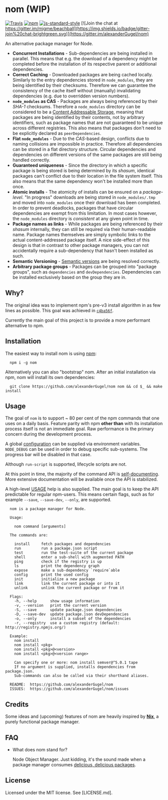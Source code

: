 nom (WIP)
=========

[![Travis](https://img.shields.io/travis/alexanderGugel/nom.svg)](https://travis-ci.org/alexanderGugel/nom)
[![npm](https://img.shields.io/npm/v/nom.svg)](https://www.npmjs.com/package/nom)
[![js-standard-style](https://img.shields.io/badge/code%20style-standard-brightgreen.svg)](http://standardjs.com/)
[![Join the chat at https://gitter.im/migme/beachball](https://img.shields.io/badge/gitter-join%20chat-brightgreen.svg)](https://gitter.im/alexanderGugel/nom)

An alternative package manager for Node.

* **Concurrent Installations** - Sub-dependencies are being installed in parallel. This means that e.g. the download of a dependency might be completed before the installation of its respective parent or additional dependencies.
* **Correct Caching** - Downloaded packages are being cached locally. Similarly to the entry dependencies stored in `node_modules`, they are being identified by their checksums. Therefore we can guarantee the consistency of the cache itself without (manually) invalidating dependencies (e.g. due to overridden version numbers).
* **`node_modules` as CAS** - Packages are always being referenced by their *SHA-1* checksums. Therefore a `node_modules` directory can be considered to be a [Content Addressable Storage](https://en.wikipedia.org/wiki/Content-addressable_storage), meaning that packages are being identified by their contents, not by arbitrary identifiers, such as package names that are not guaranteed to be unique across different registries. This also means that packages don't need to be explicitly declared as `peerDependencies`.
* **Flat `node_modules`** - Due to the *CAS*-based design, conflicts due to naming collisions are impossible in practice. Therefore all dependencies can be stored in a flat directory structure. Circular dependencies and dependencies on different versions of the same packages are still being handled correctly.
* **Guaranteed uniqueness** - Since the directory in which a specific package is being stored is being determined by its *shasum*, identical packages can't conflict due to their location in the file system itself. This also means that the same dependency won't be installed more than once.
* **Atomic installs** - The atomicity of installs can be ensured on a *package-level*. "In progress" downloads are being stored in `node_modules/.tmp` and moved into `node_modules` once their download has been completed. In order to prevent deadlocks, packages that have circular dependencies are exempt from this limitation. In most cases however, the `node_modules` directory is *consistent* at any given point in time.
* **Package names as links** - While packages are being referenced by their *shasum* internally, they can still be required via their human-readable name. Package names themselves are simply symbolic links to the actual content-addressed package itself. A nice side-effect of this design is that in contrast to other package managers, you can not accidentally require a sub-dependency that hasn't been installed as such.
* **Semantic Versioning** - [Semantic versions](http://semver.org/) are being resolved correctly.
* **Arbitrary package groups** - Packages can be grouped into "package groups", such as `dependencies` and `devDependencies`. Dependencies can be installed exclusively based on the group they are in.

Why?
----

The original idea was to implement npm's pre-v3 install algorithm in as few lines as possible. This goal was achieved in [`c4ba56f`](https://github.com/alexanderGugel/nom/tree/c4ba56f7dece738db5b8cb28c20c7f6aa1e64d1d).

Currently the main goal of this project is to provide a more performant alternative to npm.


Installation
------------

The easiest way to install nom is using [npm](https://www.npmjs.org/):

```
  npm i -g nom
```

Alternatively you can also "bootstrap" nom.
After an initial installation via npm, nom will install its own dependencies:

```
  git clone https://github.com/alexanderGugel/nom nom && cd $_ && make install
```

Usage
-----

The goal of `nom` is to support ~ 80 per cent of the npm commands that one uses on a daily basis. Feature parity with npm **other than** with its installation process itself is not an immediate goal. Raw performance is the primary concern during the development process.

A global [configuration](lib/config.js) can be supplied via environment variables. `NODE_DEBUG` can be used in order to debug specific sub-systems. The progress bar will be disabled in that case.

Although `run-script` is supported, lifecycle scripts are not.

At this point in time, the majority of the command API is [self-documenting](bin/cmd.js). More extensive documentation will be available once the API is stabilized.

A high-level [USAGE](bin/USAGE.txt) help is also supplied. The main goal is to keep the API predictable for regular npm-users. This means certain flags, such as for example `--save`, `--save-dev`, `--only`, are supported.

```
  nom is a package manager for Node.

  Usage:

    nom command [arguments]

  The commands are:

    install     fetch packages and dependencies
    run         run a package.json script
    test        run the test-suite of the current package
    shell       enter a sub-shell with augmented PATH
    ping        check if the registry is up
    ls          print the dependency graph
    expose      make a sub-dependency `require`able
    config      print the used config
    init        initialize a new package
    link        link the current package or into it
    unlink      unlink the current package or from it

  Flags:
    -h, --help      show usage information
    -v, --version   print the current version
    -S, --save      update package.json dependencies
    -D, --save-dev  update package.json devDependencies
    -o, --only      install a subset of the dependencies
    -r, --registry  use a custom registry (default: http://registry.npmjs.org/)

  Example:
    nom install
    nom install <pkg>
    nom install <pkg>@<version>
    nom install <pkg>@<version range>

    Can specify one or more: nom install semver@^5.0.1 tape
    If no argument is supplied, installs dependencies from package.json.
    Sub-commands can also be called via their shorthand aliases.

  README:  https://github.com/alexanderGugel/nom
  ISSUES:  https://github.com/alexanderGugel/nom/issues
```

Credits
-------

Some ideas and (upcoming) features of nom are heavily inspired by [**Nix**](http://nixos.org/nix/), a purely functional package manager.

FAQ
---

* What does nom stand for?

  Node Object Manager. Just kidding, it's the sound made when a package manager consumes [delicious, delicious packages](https://encrypted.google.com/search?hl=en&q=nom%20nom%20nom).

License
-------

Licensed under the MIT license. See [LICENSE.md].
